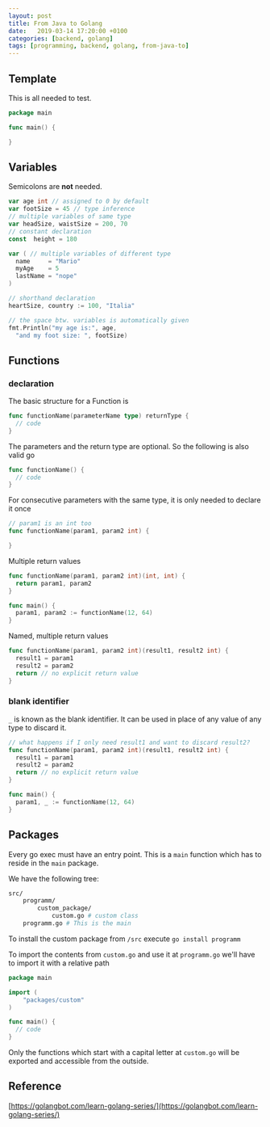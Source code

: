 ```yaml
---
layout: post
title: From Java to Golang
date:   2019-03-14 17:20:00 +0100
categories: [backend, golang]
tags: [programming, backend, golang, from-java-to]
---
```


## Template
This is all needed to test.

~~~ go
package main

func main() {

}
~~~

<!--more-->

## Variables
Semicolons are **not** needed.

~~~ go
var age int // assigned to 0 by default
var footSize = 45 // type inference
// multiple variables of same type
var headSize, waistSize = 200, 70
// constant declaration
const  height = 180

var ( // multiple variables of different type
  name     = "Mario"
  myAge    = 5
  lastName = "nope"
)

// shorthand declaration
heartSize, country := 100, "Italia"

// the space btw. variables is automatically given
fmt.Println("my age is:", age,
  "and my foot size: ", footSize)
~~~

## Functions
### declaration
The basic structure for a Function is

~~~ go
func functionName(parameterName type) returnType {
  // code
}
~~~  

The parameters and the return type are optional. So the following is also valid go
~~~ go
func functionName() {
  // code
}
~~~

For consecutive parameters with the same type, it is only needed to declare it once
~~~ go
// param1 is an int too
func functionName(param1, param2 int) {

}
~~~

Multiple return values
~~~ go
func functionName(param1, param2 int)(int, int) {
  return param1, param2
}

func main() {
  param1, param2 := functionName(12, 64)
}
~~~

Named, multiple return values
~~~ go
func functionName(param1, param2 int)(result1, result2 int) {
  result1 = param1
  result2 = param2
  return // no explicit return value
}
~~~

### blank identifier
`_` is known as the blank identifier. It can be used in place of any value of any type to discard it.  
~~~ go
// what happens if I only need result1 and want to discard result2?
func functionName(param1, param2 int)(result1, result2 int) {
  result1 = param1
  result2 = param2
  return // no explicit return value
}

func main() {
  param1, _ := functionName(12, 64)
}
~~~

## Packages
Every go exec must have an entry point. This is a `main` function which has to reside in the `main` package.  

We have the following tree:

~~~ bash
src/
    programm/
        custom_package/
            custom.go # custom class
    programm.go # This is the main
~~~

To install the custom package from `/src` execute `go install programm`

To import the contents from `custom.go` and use it at `programm.go` we'll have to import it with a relative path

~~~ go
package main

import (
	"packages/custom"
)

func main() {
  // code
}
~~~

Only the functions which start with a capital letter at `custom.go` will be exported and accessible from the outside.

## Reference
[https://golangbot.com/learn-golang-series/](https://golangbot.com/learn-golang-series/)

